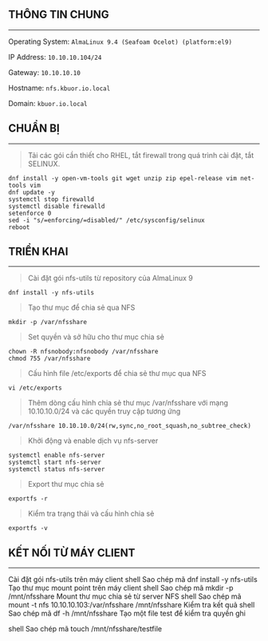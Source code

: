 ## THÔNG TIN CHUNG
---
Operating System: `AlmaLinux 9.4 (Seafoam Ocelot) (platform:el9)`

IP Address: `10.10.10.104/24`

Gateway: `10.10.10.10`

Hostname: `nfs.kbuor.io.local`

Domain: `kbuor.io.local`

## CHUẨN BỊ
---
> Tải các gói cần thiết cho RHEL, tắt firewall trong quá trình cài đặt, tắt SELINUX.
```shell
dnf install -y open-vm-tools git wget unzip zip epel-release vim net-tools vim
dnf update -y
systemctl stop firewalld
systemctl disable firewalld
setenforce 0
sed -i "s/=enforcing/=disabled/" /etc/sysconfig/selinux
reboot
```

## TRIỂN KHAI
---
> Cài đặt gói nfs-utils từ repository của AlmaLinux 9

```shell
dnf install -y nfs-utils
```

> Tạo thư mục để chia sẻ qua NFS
```shell
mkdir -p /var/nfsshare
```
> Set quyền và sở hữu cho thư mục chia sẻ
```shell
chown -R nfsnobody:nfsnobody /var/nfsshare
chmod 755 /var/nfsshare
```
> Cấu hình file /etc/exports để chia sẻ thư mục qua NFS
```shell
vi /etc/exports
```
> Thêm dòng cấu hình chia sẻ thư mục /var/nfsshare với mạng 10.10.10.0/24 và các quyền truy cập tương ứng
```shell
/var/nfsshare 10.10.10.0/24(rw,sync,no_root_squash,no_subtree_check)
```
> Khởi động và enable dịch vụ nfs-server
```shell
systemctl enable nfs-server
systemctl start nfs-server
systemctl status nfs-server
```
> Export thư mục chia sẻ
```shell
exportfs -r
```
> Kiểm tra trạng thái và cấu hình chia sẻ
```shell
exportfs -v
```

## KẾT NỐI TỪ MÁY CLIENT
---
Cài đặt gói nfs-utils trên máy client
shell
Sao chép mã
dnf install -y nfs-utils
Tạo thư mục mount point trên máy client
shell
Sao chép mã
mkdir -p /mnt/nfsshare
Mount thư mục chia sẻ từ server NFS
shell
Sao chép mã
mount -t nfs 10.10.10.103:/var/nfsshare /mnt/nfsshare
Kiểm tra kết quả
shell
Sao chép mã
df -h /mnt/nfsshare
Tạo một file test để kiểm tra quyền ghi

shell
Sao chép mã
touch /mnt/nfsshare/testfile
